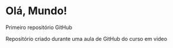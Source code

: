 # Olá, Mundo!
 Primeiro repositório GitHub

 Repositório criado durante uma aula de GitHub do curso em video
